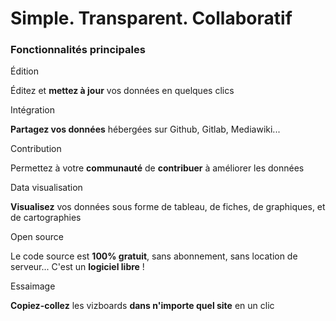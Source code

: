 <!-- <p class="title has-text-centered mt-6 pt-6">
  Comment ça marche ?
</p> -->

<h1
  class="has-text-centered is-uppercase mt-6 mb-6 pt-6">
  Simple. Transparent. Collaboratif
</h1>

<h3
  class="has-text-centered mt-6 mb-6">
  Fonctionnalités principales
</h3>

<div
  class="tile is-ancestor is--fullheight mt-6 pt-6"
  style="">
  <div class="tile is-vertical is-4">
    <div class="tile is-parent">
      <article class="tile is-child notification is-dark py-2">
        <p class="title">
          <span class="icon is-small mr-3">
            <i class="mdi mdi-pencil"></i>
          </span>
          Édition
        </p>
        <p class="subtitle">
          Éditez et <b>mettez à jour</b> vos données en quelques clics
        </p>
      </article>
    </div>
    <div class="tile is-parent">
      <article class="tile is-child notification is-white-ter py-2">
        <p class="title">
          <span class="icon is-small mr-3">
            <i class="mdi mdi-share-variant"></i>
          </span>
          Intégration
        </p>
        <p class="subtitle">
          <b>Partagez vos données</b> hébergées sur Github, Gitlab, Mediawiki...
        </p>
      </article>
    </div>
  </div>
  <div class="tile is-vertical is-4">
    <div class="tile is-parent">
      <article class="tile is-child notification is-white-ter py-2">
        <p class="title">
          <span class="icon is-small mr-3">
            <i class="mdi mdi-account-group"></i>
          </span>
          Contribution
        </p>
        <p class="subtitle">
          Permettez à votre <b>communauté</b> de <b>contribuer</b> à améliorer les données
        </p>
      </article>
    </div>
    <div class="tile is-parent">
      <article class="tile is-child notification is-dark py-2">
        <p class="title">
          <span class="icon is-small mr-3">
            <i class="mdi mdi-table"></i>
          </span>
          Data visualisation
        </p>
        <p class="subtitle">
          <b>Visualisez</b> vos données sous forme de tableau, de fiches, de graphiques, et de cartographies
        </p>
      </article>
    </div>
  </div>
  <div class="tile is-vertical is-4">
    <div class="tile is-parent">
      <article class="tile is-child notification is-dark py-2">
        <p class="title">
          <span class="icon is-small mr-3">
            <i class="mdi mdi-currency-usd-off"></i>
          </span>
          Open source
        </p>
        <p class="subtitle">
          Le code source est <b>100% gratuit</b>, sans abonnement, sans location de serveur...
          C'est un <b>logiciel libre</b> !
        </p>
      </article>
    </div>
    <div class="tile is-parent">
      <article class="tile is-child notification is-white-ter py-2">
        <p class="title">
          <span class="icon is-small mr-3">
            <i class="mdi mdi-content-copy"></i>
          </span>
          Essaimage
        </P>
        <p class="subtitle">
          <b>Copiez-collez</b> les vizboards <b>dans n'importe quel site</b> en un clic
        </p>
      </article>
    </div>
  </div>
</div>
